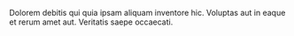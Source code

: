 Dolorem debitis qui quia ipsam aliquam inventore hic. Voluptas aut in eaque et rerum amet aut. Veritatis saepe occaecati.